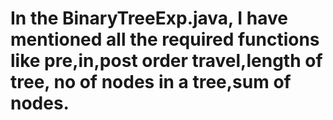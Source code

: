 # In the BinaryTreeExp.java, I have mentioned all the required functions like pre,in,post order travel,length of tree, no of nodes in a tree,sum of nodes.  